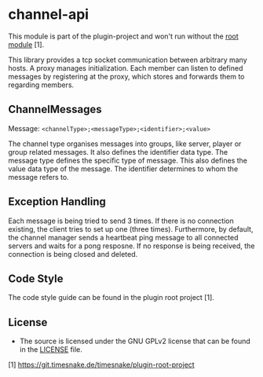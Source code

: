 # channel-api

This module is part of the plugin-project and won't run without
the [root module](https://git.timesnake.de/timesnake/plugin-root-project) [1].

This library provides a tcp socket communication between arbitrary many hosts.
A proxy manages initialization. Each member can listen to defined messages by registering at the proxy,
which stores and forwards them to regarding members.

## ChannelMessages

Message: `<channelType>;<messageType>;<identifier>;<value>`

The channel type organises messages into groups, like server, player or group related messages.
It also defines the identifier data type.
The message type defines the specific type of message. This also defines the value data type of the message.
The identifier determines to whom the message refers to.

## Exception Handling

Each message is being tried to send 3 times.
If there is no connection existing, the client tries to set up one (three times).
Furthermore, by default, the channel manager sends a heartbeat ping message to all connected servers and waits for a
pong resposne.
If no response is being received, the connection is being closed and deleted.

## Code Style

The code style guide can be found in the plugin root project [1].

## License

- The source is licensed under the GNU GPLv2 license that can be found in the [LICENSE](LICENSE)
  file.

[1] https://git.timesnake.de/timesnake/plugin-root-project